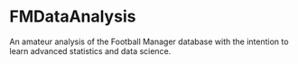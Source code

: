 # FMDataAnalysis
An amateur analysis of the Football Manager database with the intention to learn advanced statistics and data science.
